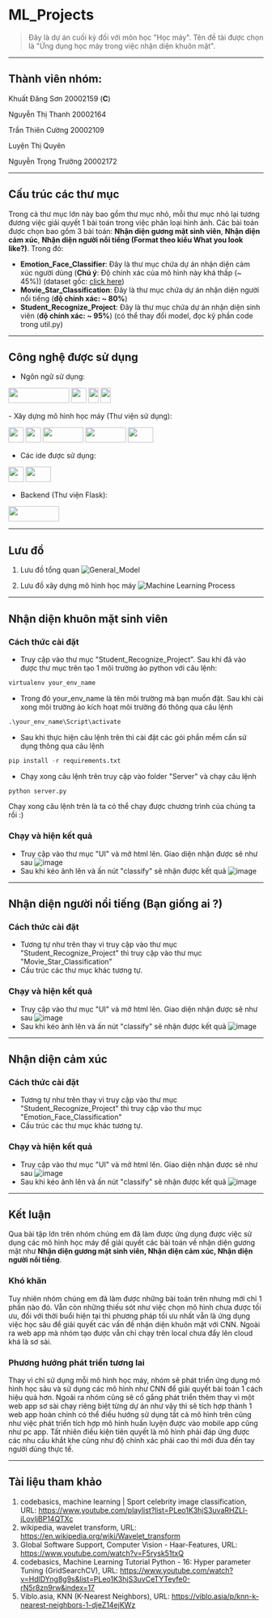 # ML_Projects
> Đây là dự án cuối kỳ đối với môn học "Học máy". Tên đề tài được chọn là "Ứng dụng học máy trong việc nhận diện khuôn mặt".
___
## Thành viên nhóm:
Khuất Đăng Sơn 20002159 (<b>C</b>)

Nguyễn Thị Thanh 20002164

Trần Thiên Cường 20002109

Luyện Thị Quyên

Nguyễn Trọng Trưởng 20002172
___
## Cấu trúc các thư mục
Trong cả thư mục lớn này bao gồm thư mục nhỏ, mỗi thư mục nhỏ lại tương đương việc giải quyết 1 bài toán trong việc phân loại hình ảnh. Các bài toán được chọn bao gồm 3 bài toán: **Nhận diện gương mặt sinh viên**, **Nhận diện cảm xúc**, **Nhận diện người nổi tiếng (Format theo kiểu What you look like?)**. Trong đó:
- <b>Emotion_Face_Classifier</b>: Đây là thư mục chứa dự án nhận diện cảm xúc người dùng (**Chú ý**: Độ chính xác của mô hình này khá thấp (~ 45%)) (dataset gốc: [click here](https://drive.google.com/drive/folders/1JShtGEyzQSp3Nq6vlx_sn-pDahCrK81e?usp=share_link))
- <b>Movie_Star_Classification</b>: Đây là thư mục chứa dự án nhận diện người nổi tiếng (**độ chính xác: ~ 80%**)
- <b>Student_Recognize_Project</b>: Đây là thư mục chứa dự án nhận diện sinh viên (**độ chính xác: ~ 95%**) (có thể thay đổi model, đọc kỹ phần code trong util.py)
___
## Công nghệ được sử dụng
- Ngôn ngữ sử dụng:
<p>
  <a>
      <img src="https://upload.wikimedia.org/wikipedia/commons/thumb/f/f8/Python_logo_and_wordmark.svg/1280px-Python_logo_and_wordmark.svg.png" height="30" width="120">
  </a>
  
   <a>
      <img src="https://upload.wikimedia.org/wikipedia/commons/thumb/6/61/HTML5_logo_and_wordmark.svg/2048px-HTML5_logo_and_wordmark.svg.png" height="30" width="30">
  </a>
  
  <a>
    <img src="https://upload.wikimedia.org/wikipedia/commons/thumb/d/d5/CSS3_logo_and_wordmark.svg/1200px-CSS3_logo_and_wordmark.svg.png" height="30" width="20">
  </a> 
  
  <a>
    <img src="https://upload.wikimedia.org/wikipedia/commons/thumb/d/d4/Javascript-shield.svg/1200px-Javascript-shield.svg.png" height="30" width="20">
  </a>
</p>
- Xây dựng mô hình học máy (Thư viện sử dụng): 
<p>
  <a>
      <img src="https://upload.wikimedia.org/wikipedia/commons/thumb/8/84/Matplotlib_icon.svg/1200px-Matplotlib_icon.svg.png" height="30" width="30">
  </a>

  <a>
      <img src="https://upload.wikimedia.org/wikipedia/commons/thumb/3/32/OpenCV_Logo_with_text_svg_version.svg/831px-OpenCV_Logo_with_text_svg_version.svg.png" height="30" width="30">
  </a>

  <a>
    <img src="https://upload.wikimedia.org/wikipedia/commons/thumb/3/31/NumPy_logo_2020.svg/2560px-NumPy_logo_2020.svg.png" height="30" width="80">
  </a>
  
   <a>
    <img src="https://upload.wikimedia.org/wikipedia/commons/thumb/e/ed/Pandas_logo.svg/2560px-Pandas_logo.svg.png" height="30" width="80">
  </a>
  
  <a>
    <img src="https://upload.wikimedia.org/wikipedia/commons/thumb/0/05/Scikit_learn_logo_small.svg/1200px-Scikit_learn_logo_small.svg.png" height="30" width="50">
  </a>
</p>

- Các ide được sử dụng:
<p>
  <a>
    <img src="https://upload.wikimedia.org/wikipedia/commons/thumb/9/9a/Visual_Studio_Code_1.35_icon.svg/2048px-Visual_Studio_Code_1.35_icon.svg.png" height="30" width="30">
  </a>
  
  <a>
    <img src="https://upload.wikimedia.org/wikipedia/commons/thumb/d/d0/Google_Colaboratory_SVG_Logo.svg/2560px-Google_Colaboratory_SVG_Logo.svg.png" height="30" width="50">
  </a>
</p>

- Backend (Thư viện Flask):
<p>
  <a>
    <img src="https://upload.wikimedia.org/wikipedia/commons/thumb/3/3c/Flask_logo.svg/1280px-Flask_logo.svg.png" height="30" width="100">
  </a>
</p>

___

## Lưu đồ

1. Lưu đồ tổng quan
![General_Model](https://github.com/Thefuckingdead/ML_Projects/assets/95278548/d1d84ae6-7f09-4b33-938b-d647654024f7)

2. Lưu đồ xây dựng mô hình học máy
![Machine Learning Process](https://github.com/Thefuckingdead/ML_Projects/assets/95278548/7051860b-61cd-4bb6-a0b4-70f6ffe8a3c9)
___
## Nhận diện khuôn mặt sinh viên
### Cách thức cài đặt
- Truy cập vào thư mục "Student_Recognize_Project". Sau khi đã vào được thư mục trên tạo 1 môi trường ảo python với câu lệnh:
```python
virtualenv your_env_name
```
- Trong đó your_env_name là tên môi trường mà bạn muốn đặt. Sau khi cài xong môi trường ảo kích hoạt môi trường đó thông qua câu lệnh
```python
.\your_env_name\Script\activate
```
- Sau khi thực hiện câu lệnh trên thì cài đặt các gói phần mềm cần sử dụng thông qua câu lệnh
```python
pip install -r requirements.txt
```
- Chạy xong câu lệnh trên truy cập vào folder "Server" và chạy câu lệnh
```python
python server.py
```
Chạy xong câu lệnh trên là ta có thể chạy được chương trình của chúng ta rồi :)
### Chạy và hiện kết quả
- Truy cập vào thư mục "UI" và mở html lên. Giao diện nhận được sẽ như sau
![image](https://github.com/Thefuckingdead/ML_Projects/assets/95278548/79def14e-3bb7-446f-8e76-95f1fe5b0db2)
- Sau khi kéo ảnh lên và ấn nút "classify" sẽ nhận được kết quả
![image](https://github.com/Thefuckingdead/ML_Projects/assets/95278548/00a3bba8-24ae-4411-b57e-9891b1af82b6)
___
## Nhận diện người nổi tiếng (Bạn giống ai ?)
### Cách thức cài đặt
- Tương tự như trên thay vì truy cập vào thư mục "Student_Recognize_Project" thì truy cập vào thư mục "Movie_Star_Classification"
- Cấu trúc các thư mục khác tương tự.
### Chạy và hiện kết quả
- Truy cập vào thư mục "UI" và mở html lên. Giao diện nhận được sẽ như sau
![image](https://github.com/Thefuckingdead/ML_Projects/assets/95278548/cd6c9763-f614-42ed-8d35-dd047605c5ce)
- Sau khi kéo ảnh lên và ấn nút "classify" sẽ nhận được kết quả
![image](https://github.com/Thefuckingdead/ML_Projects/assets/95278548/cad72ce0-5050-4cc2-b989-2713fac75158)
___
## Nhận diện cảm xúc
### Cách thức cài đặt
- Tương tự như trên thay vì truy cập vào thư mục "Student_Recognize_Project" thì truy cập vào thư mục "Emotion_Face_Classification"
- Cấu trúc các thư mục khác tương tự.
### Chạy và hiện kết quả
- Truy cập vào thư mục "UI" và mở html lên. Giao diện nhận được sẽ như sau
![image](https://github.com/Thefuckingdead/ML_Projects/assets/95278548/e6e70aef-5933-4616-9387-0f75dbe3590c)
- Sau khi kéo ảnh lên và ấn nút "classify" sẽ nhận được kết quả
![image](https://github.com/Thefuckingdead/ML_Projects/assets/95278548/6cf120a9-d0e8-46f7-97a8-5a14138e83b4)
___
## Kết luận
Qua bài tập lớn trên nhóm chúng em đã làm được ứng dụng được việc sử dụng các mô hình học máy để giải quyết các bài toán về nhận diện gương mặt như **Nhận diện gương mặt sinh viên, Nhận diện cảm xúc, Nhận diện người nổi tiếng**.
### Khó khăn
Tuy nhiên nhóm chúng em đã làm được những bài toán trên nhưng mới chỉ 1 phần nào đó. Vẫn còn những thiếu sót như việc chọn mô hình chưa được tối ưu, đối với thời buổi hiện tại thì phương pháp tối ưu nhất vẫn là ứng dụng việc học sâu để giải quyết các vấn đề nhận diện khuôn mặt với CNN. Ngoài ra web app mà nhóm tạo được vẫn chỉ chạy trên local chưa đẩy lên cloud khá là sơ sài.
### Phương hướng phát triển tương lai
Thay vì chỉ sử dụng mỗi mô hình học máy, nhóm sẽ phát triển ứng dụng mô hình học sâu và sử dụng các mô hình như CNN để giải quyết bài toán 1 cách hiệu quả hơn. Ngoải ra nhóm cũng sẽ cố gắng phát triển thêm thay vì một web app sơ sài chạy riêng biệt từng dự án như vậy thì sẽ tích hợp thành 1 web app hoàn chỉnh có thể điều hướng sử dụng tất cả mô hình trên cũng như việc phát triển tích hợp mô hình huấn luyện được vào mobile app cũng như pc app. Tất nhiên điều kiện tiên quyết là mô hình phải đáp ứng được các nhu cầu khắt khe cũng như độ chính xác phải cao thì mới đưa đến tay người dùng thực tế.
___
## Tài liệu tham khảo
1. codebasics, machine learning | Sport celebrity image classification, URL: https://www.youtube.com/playlist?list=PLeo1K3hjS3uvaRHZLl-jLovIjBP14QTXc
2. wikipedia, wavelet transform, URL: https://en.wikipedia.org/wiki/Wavelet_transform
3. Global Software Support, Computer Vision - Haar-Features, URL: https://www.youtube.com/watch?v=F5rysk51txQ
4. codebasics, Machine Learning Tutorial Python - 16: Hyper parameter Tuning (GridSearchCV), URL: https://www.youtube.com/watch?v=HdlDYng8g9s&list=PLeo1K3hjS3uvCeTYTeyfe0-rN5r8zn9rw&index=17
5. Viblo.asia, KNN (K-Nearest Neighbors), URL: https://viblo.asia/p/knn-k-nearest-neighbors-1-djeZ14ejKWz 
